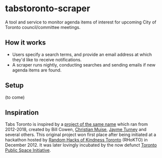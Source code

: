 # tabstoronto-scraper
A tool and service to monitor agenda items of interest for upcoming City of Toronto council/committee meetings. 


## How it works
- Users specify a search terms, and provide an email address at which they'd like to receive notifications.
- A scraper runs nightly, conducting searches and sending emails if new agenda items are found.

## Setup
(to come)

## Inspiration

Tabs Toronto is inspired by a [project of the same name][tabs-archive] which ran from 2012-2018, created by Bill Cowen, [Christian Muise][], [Jayme Turney][] and several others.
This original project won first place after being initiated at a hackathon hosted by [Random Hacks of Kindness Toronto][rhokto] (RHoKTO) in December 2012.
It was later lovingly incubated by the now defunct [Toronto Public Space Initiative][tpsi].

<!-- Links -->
   [tabs-archive]: http://web.archive.org/web/20201130071344/http://tabstoronto.com/
   [Christian Muise]: https://twitter.com/cjmuise
   [Jayme Turney]: https://www.linkedin.com/in/jaymeturney/
   [rhokto]: https://twitter.com/RHOKTO
   [tpsi]: http://web.archive.org/web/20181223010237/http://publicspaces.ca/
   [tabs-old-code]: https://github.com/willyamc/tabsontoronto
